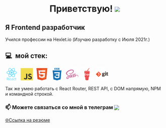 <h1 align="center">Приветствую! <img src="https://media.giphy.com/media/hvRJCLFzcasrR4ia7z/giphy.gif" width="40"></h1>

## Я Frontend разработчик
Учился профессии на Hexlet.io (Изучаю разработку с Июля 2021г.) 
## 💻 &nbsp;мой стек:
<p>
<img src="https://github.com/devicons/devicon/blob/master/icons/react/react-original-wordmark.svg" title="React" alt="React" width="40" height="40"/>&nbsp;
<img src="https://github.com/devicons/devicon/blob/master/icons/javascript/javascript-original.svg" title="JavaScript" alt="JavaScript" width="40" height="40"/>&nbsp;
<img src="https://github.com/devicons/devicon/blob/master/icons/html5/html5-original.svg" title="HTML5" alt="HTML" width="40" height="40"/>&nbsp;
<img src="https://github.com/devicons/devicon/blob/master/icons/css3/css3-plain-wordmark.svg"  title="CSS3" alt="CSS" width="40" height="40"/>&nbsp;
<img src="https://github.com/devicons/devicon/blob/master/icons/sass/sass-original.svg" title="SASS" **alt="SASS" width="40" height="40"/>&nbsp;
<img src="https://github.com/devicons/devicon/blob/master/icons/gulp/gulp-plain.svg" title="Gulp" **alt="Gulp" width="40" height="40"/>&nbsp;
<img src="https://github.com/devicons/devicon/blob/master/icons/git/git-original-wordmark.svg" title="Git" **alt="Git" width="40" height="40"/>&nbsp;
</p>
Так же умею работать с React Router, REST API, с DOM напрямую, NPM и командной строкой. 

### 📫 Можете связаться со мной в телеграм [<img src="https://cdn-icons-png.flaticon.com/512/5968/5968804.png" height ="40" align="center"/>](https://t.me/FantasticFox007)
[🌐Ссылка на резюме](https://metkiyd.github.io/myResume/)
